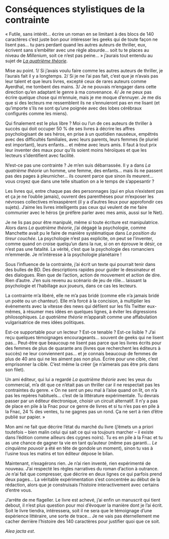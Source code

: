 # Conséquences stylistiques de la contrainte

« Futile, sans intérêt… écrire un roman en se limitant à des blocs de 140 caractères c’est juste bon pour intéresser les geeks qui de toute façon ne lisent pas… tu pars perdant quand les autres auteurs de thriller, eux, écrivent sans s’embêter avec une règle absurde… soit tu te places au niveau de *Millenium*, soit ce n’est pas peine… » j’aurais tout entendu au sujet de [*La quatrième théorie*](https://tcrouzet.com/la-quatrieme-theorie/).<span id="more-15671"></span>

Mise au point. 1/ Si j’avais voulu faire comme les autres auteurs de thriller, je l’aurais fait il y a longtemps. 2/ Si je ne l’ai pas fait, c’est que je n’avais pas leur talent et que leurs livres, excepté ceux de rares auteurs comme Ayerdhal, me tombent des mains. 3/ Je ne pouvais m’engager dans cette direction qu’en adaptant le genre à ma convenance. 4/ Je ne peux pas écrire quelque chose qui m’ennuie, mais je me moque d’ennuyer. Je me dis que si des lecteurs me ressemblent ils ne s’ennuieront pas en me lisant (et qu’importe s’ils ne sont qu’une poignée avec des lobes cérébraux configurés comme les miens).

Qui finalement est le plus libre ? Moi ou l’un de ces auteurs de thriller à succès qui doit occuper 50 % de ses livres à décrire les affres psychologisant de ses héros, en prise à un quotidien nauséeux, empêtrés avec des difficultés familiales, avec leurs parents, leurs femmes (le pluriel est important), leurs enfants… et même avec leurs amis. Il faut à tout prix leur inventer des maux pour qu’ils soient moins héroïques et que les lecteurs s’identifient avec facilité.

N’est-ce pas une contrainte ? Je m’en suis débarrassée. Il y a dans *La quatrième théorie* un homme, une femme, des enfants… mais ils ne passent pas des pages à pleurnicher… ils courent parce que sinon ils meurent… vous croyez que dans une telle situation on a le temps de s’appesantir ?

Les livres qui, entre chaque pas des personnages (qui en plus n’existent pas et ça je ne l’oublie jamais), ouvrent des parenthèses pour m’exposer les névroses collectives m’exaspèrent (il y a d’autres lieux pour approfondir ces sujets). J’aime les livres intelligents pas ceux qui veulent de me faire communier avec le héros (je préfère parler avec mes amis, aussi sur le Net).

Je ne lis pas pour être manipulé, même si toute écriture est manipulatrice. Alors dans *La quatrième théorie*, j’ai dégagé la psychologie, comme Manchette avait pu le faire de manière systématique dans *La position du tireur couchée*. La psychologie n’est pas explicite, on peut se l’inventer, comme quand on croise quelqu’un dans la rue, si on en éprouve le désir, ce n’est pas une fatalité. La vérité, c’est que la psychologie des romanciers m’emmerde. Je m’intéresse à la psychologie planétaire !

Sous l’influence de la contrainte, j’ai écrit un texte qui pourrait tenir dans des bulles de BD. Des descriptions rapides pour guider le dessinateur et des dialogues. Rien que de l’action, action de mouvement et action de dire. Rien d’autre. J’en suis revenu au scénario de jeu de rôle… laissant la psychologie et l’habillage aux joueurs, dans ce cas les lecteurs.

La contrainte m’a libéré, elle ne m’a pas bridé (comme elle n’a jamais bridé un poète ou un chanteur). Elle m’a forcé à la concision, à multiplier les évènements avec la vitesse des news qui défilent sur les fils Twitter eux-mêmes, à résumer mes idées en quelques lignes, à éviter les digressions philosophiques. *La quatrième théorie* m’apparaît comme une affabulation vulgarisatrice de mes idées politiques.

Est-ce supportable pour un lecteur ? Est-ce tenable ? Est-ce lisible ? J’ai reçu quelques témoignages encourageants… souvent de geeks qui ne lisent pas… Peut-être que beaucoup ne lisent pas parce que les livres écrits pour des femmes de plus de quarante ans (livres que recherchent les éditeurs à succès) ne leur conviennent pas… et je connais beaucoup de femmes de plus de 40 ans qui ne les aiment pas non plus. Écrire pour une cible, c’est emprisonner la cible. C’est même la créer (je n’aimerais pas être pris dans son filet).

Un ami éditeur, qui lui a regardé *La quatrième théorie* avec les yeux du commercial, m’a dit que ce n’était pas un thriller car il ne respectait pas les contraintes du genre. « On ne sent un peu mal à l’aise quand on lit, on n’a pas les repères habituels… c’est de la littérature expérimentale. Tu devrais passer par un éditeur électronique, choisir un circuit alternatif. Il n’y a pas de place en pile à la Fnac pour ce genre de livres et si tu n’es pas en pile à la Fnac, 24 % des ventes, tu ne gagnes pas un rond. Ça ne sert à rien d’être publié sur papier. »

Mon ami ne fait que décrire l’état du marché du livre (j’émets un a priori toutefois – bien malin celui qui sait ce qui va toujours marcher – il existe dans l’édition comme ailleurs des cygnes noirs). Tu es en pile à la Fnac et tu as une chance de gagner ta vie en tant qu’auteur (même pas garanti… *Le cinquième pouvoir* a été en tête de gondole un moment), sinon tu vas à l’usine tous les matins et ton éditeur dépose le bilan.

Maintenant, n’exagérons rien. Je n’ai rien inventé, rien expérimenté de nouveau. J’ai respecté les règles narratives du roman d’action à outrance. Je n’ai fait que compresser, que décrire en deux lignes ce qui parfois prend deux pages… La véritable expérimentation s’est concentrée au début de la rédaction, alors que je construisais l’histoire interactivement avec certains d’entre vous.

J’arrête de me flageller. Le livre est achevé, j’ai enfin un manuscrit qui tient debout, il n’est plus question pour moi d’évoquer la manière dont je l’ai écrit. Soit le livre tiendra, intéressera, soit il ne sera que le témoignage d’une expérience littéraire, une sorte de trace… Je ne vais pas éternellement me cacher derrière l’histoire des 140 caractères pour justifier quoi que ce soit.

*Alea jacta est*.